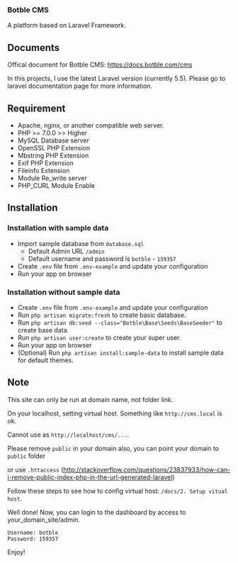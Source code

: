 ### Botble CMS
A platform based on Laravel Framework.

## Documents

Offical document for Botble CMS: https://docs.botble.com/cms

In this projects, I use the latest Laravel version (currently 5.5). Please go to laravel documentation page for more information.

## Requirement

- Apache, nginx, or another compatible web server.
- PHP >= 7.0.0 >> Higher
- MySQL Database server
- OpenSSL PHP Extension
- Mbstring PHP Extension
- Exif PHP Extension
- Fileinfo Extension
- Module Re_write server
- PHP_CURL Module Enable

## Installation
### Installation with sample data

* Import sample database from `database.sql`
  - Default Admin URL `/admin`
  - Default username and password is `botble` - `159357`
* Create `.env` file from `.env-example` and update your configuration
* Run your app on browser

### Installation without sample data

* Create `.env` file from `.env-example` and update your configuration
* Run `php artisan migrate:fresh` to create basic database.
* Run `php artisan db:seed --class="Botble\Base\Seeds\BaseSeeder"` to create base data.
* Run `php artisan user:create` to create your super user.
* Run your app on browser
* (Optional) Run `php artisan install:sample-data` to install sample data for default themes.

## Note

This site can only be run at domain name, not folder link.

On your localhost, setting virtual host. Something like `http://cms.local` is ok. 

Cannot use as `http://localhost/cms/...`.

Please remove `public` in your domain also, you can point your domain to `public` folder

or use `.httaccess` (http://stackoverflow.com/questions/23837933/how-can-i-remove-public-index-php-in-the-url-generated-laravel)

Follow these steps to see how to config virtual host: `/docs/2. Setup vitual host`.

Well done! Now, you can login to the dashboard by access to your_domain_site/admin.

```
Username: botble
Password: 159357
```

Enjoy!
